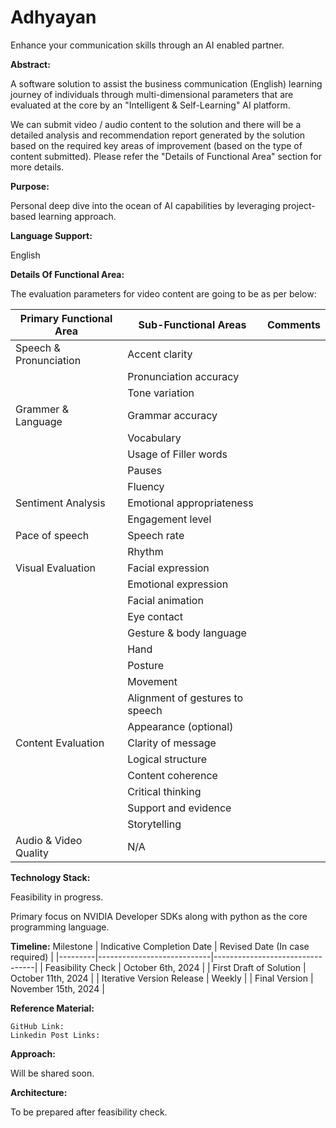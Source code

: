 # Adhyayan
Enhance your communication skills through an AI enabled partner.

**Abstract:** 

A software solution to assist the business communication (English) learning journey of individuals through multi-dimensional parameters that are evaluated at the core by an "Intelligent & Self-Learning" AI platform. 

 

We can submit video / audio content to the solution and there will be a detailed analysis and recommendation report generated by the solution based on the required key areas of improvement (based on the type of content submitted). Please refer the "Details of Functional Area" section for more details. 

 

**Purpose:** 

Personal deep dive into the ocean of AI capabilities by leveraging project-based learning approach. 

 

**Language Support:** 

English 

 

**Details Of Functional Area:** 

The evaluation parameters for video content are going to be as per below: 

 

Primary Functional Area | Sub-Functional Areas | Comments |
|-----------------------|----------------------|----------|
Speech & Pronunciation | Accent clarity |
|| Pronunciation accuracy |
|| Tone variation | 
Grammer & Language | Grammar accuracy |
|| Vocabulary |
|| Usage of Filler words |
|| Pauses | 
|| Fluency |
Sentiment Analysis | Emotional appropriateness |
|| Engagement level |
Pace of speech | Speech rate |
|| Rhythm | 
Visual Evaluation | Facial expression |
|| Emotional expression | 
|| Facial animation |
|| Eye contact |
|| Gesture & body language|
|| Hand |
|| Posture |
|| Movement |
|| Alignment of gestures to speech |
|| Appearance (optional) |
Content Evaluation | Clarity of message |
|| Logical structure 
|| Content coherence 
|| Critical thinking 
|| Support and evidence 
|| Storytelling 
Audio & Video Quality | N/A | 

 

 

**Technology Stack:**

Feasibility in progress. 

Primary focus on NVIDIA Developer SDKs along with python as the core programming language. 

**Timeline:** 
Milestone | Indicative Completion Date | Revised Date (In case required) |
|---------|----------------------------|---------------------------------|
| Feasibility Check | October 6th, 2024 | 
| First Draft of Solution | October 11th, 2024 |
| Iterative Version Release | Weekly | 
| Final Version | November 15th, 2024 |

**Reference Material:**

    GitHub Link: 
    Linkedin Post Links: 

**Approach:**

Will be shared soon. 

**Architecture:** 

To be prepared after feasibility check. 
